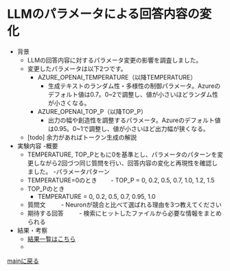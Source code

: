 # LLMのパラメータによる回答内容の変化
- 背景
  - LLMの回答内容に対するパラメータ変更の影響を調査しました。
  - 変更したパラメータは以下2つです。
    - AZURE_OPENAI_TEMPERATURE（以降TEMPERATURE）
      - 生成テキストのランダム性・多様性の制御パラメータ。Azureのデフォルト値は0.7。0~2で調整し、値が小さいほどランダム性が小さくなる。
    - AZURE_OPENAI_TOP_P（以降TOP_P）
        - 出力の幅や創造性を調整するパラメータ。Azureのデフォルト値は0.95。0~1で調整し、値が小さいほど出力幅が狭くなる。
  - [todo] 余力があればトークン生成の解説
- 実験内容
  -概要
    - TEMPERATURE, TOP_Pともに0を基準とし、パラメータのパターンを変更しながら2回づつ同じ質問を行い、回答内容の変化と再現性を確認しました。
  -パラメータパターン
    - TEMPERATURE=0のとき
    　　- TOP_P = 0, 0.2, 0.5, 0.7, 1.0, 1.2, 1.5
    - TOP_Pのとき
      - TEMPERATURE = 0, 0.2, 0.5, 0.7, 0.95, 1.0
  - 質問文
　　  -   Neuronが競合と比べて選ばれる理由を3つ教えてください
  - 期待する回答
　　  - 検索にヒットしたファイルから必要な情報をまとめられる
- 結果・考察
  - [結果一覧はこちら](https://docs.google.com/spreadsheets/d/1LjRzi9FyqdQk4g7WxtzFOkEurJ3RssDoZNCg97mQdBs/edit?gid=0#gid=0)
  - 


[mainに戻る](https://github.com/brains-technology/sample-app-aoai-chatGPT/blob/branch-1/research/research_main.md)
